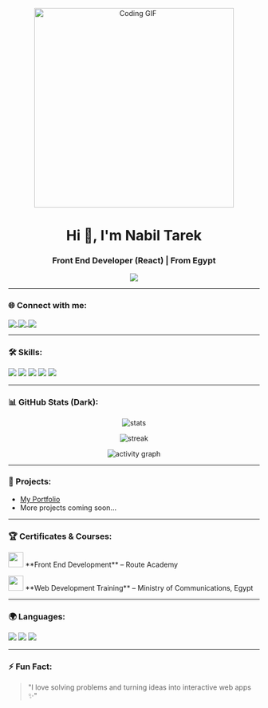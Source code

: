 <!-- GIF Animation -->
<p align="center">
  <img src="https://media.giphy.com/media/qgQUggAC3Pfv687qPC/giphy.gif" width="400" alt="Coding GIF"/>
</p>

<h1 align="center">Hi 👋, I'm Nabil Tarek</h1>
<h3 align="center">Front End Developer (React) | From Egypt</h3>

<!-- Typing Animation -->
<p align="center">
  <a href="https://github.com/DenverCoder1/readme-typing-svg">
    <img src="https://readme-typing-svg.herokuapp.com?size=24&duration=4000&color=36BCF7&center=true&vCenter=true&width=600&lines=Front+End+Developer;React+Lover;1+Year+Experience;Always+Learning+New+Things">
  </a>
</p>

---

### 🌐 Connect with me:
<p align="left">
  <a href="https://www.linkedin.com/in/nabil-tarek-488116249" target="blank">
    <img align="center" src="https://img.shields.io/badge/LinkedIn-0A66C2?style=for-the-badge&logo=linkedin&logoColor=white" />
  </a>
  <a href="https://github.com/nabil5-web" target="blank">
    <img align="center" src="https://img.shields.io/badge/GitHub-181717?style=for-the-badge&logo=github&logoColor=white" />
  </a>
  <a href="mailto:nabiltarek225@gmail.com" target="blank">
    <img align="center" src="https://img.shields.io/badge/Email-B23121?style=for-the-badge&logo=gmail&logoColor=white" />
  </a>
</p>

---

### 🛠️ Skills:
<p align="left">
  <img src="https://img.shields.io/badge/HTML5-000000?style=for-the-badge&logo=html5&logoColor=E34F26" />
  <img src="https://img.shields.io/badge/CSS3-000000?style=for-the-badge&logo=css3&logoColor=1572B6" />
  <img src="https://img.shields.io/badge/Bootstrap-000000?style=for-the-badge&logo=bootstrap&logoColor=7952B3" />
  <img src="https://img.shields.io/badge/JavaScript-000000?style=for-the-badge&logo=javascript&logoColor=F7DF1E" />
  <img src="https://img.shields.io/badge/React-000000?style=for-the-badge&logo=react&logoColor=61DAFB" />
</p>

---

### 📊 GitHub Stats (Dark):
<p align="center">
  <img src="https://github-readme-stats.vercel.app/api?username=nabil5-web&show_icons=true&theme=tokyonight&bg_color=000000&title_color=36BCF7&text_color=ffffff" alt="stats"/>
</p>

<p align="center">
  <img src="https://github-readme-streak-stats.herokuapp.com/?user=nabil5-web&theme=tokyonight&background=000000&ring=36BCF7&fire=36BCF7&currStreakLabel=ffffff" alt="streak"/>
</p>

<p align="center">
  <img src="https://github-readme-activity-graph.vercel.app/graph?username=nabil5-web&theme=react-dark&bg_color=000000&line=36BCF7&point=FFFFFF" alt="activity graph"/>
</p>

---

### 🚀 Projects:
- [My Portfolio]()  
- More projects coming soon...

---

### 🏆 Certificates & Courses:
<p>
  <img src="https://img.icons8.com/color/48/000000/certificate.png" width="30"/> 
  **Front End Development** – Route Academy  
</p>

<p>
  <img src="https://img.icons8.com/color/48/000000/certificate.png" width="30"/> 
  **Web Development Training** – Ministry of Communications, Egypt  
</p>

---

### 🌍 Languages:
<p>
  <img src="https://img.shields.io/badge/English-000000?style=for-the-badge&logo=google-translate&logoColor=36BCF7"/>  
  <img src="https://img.shields.io/badge/Arabic-000000?style=for-the-badge&logo=google-translate&logoColor=00FF88"/>  
  <img src="https://img.shields.io/badge/German-000000?style=for-the-badge&logo=google-translate&logoColor=FFCE00"/>  
</p>

---

### ⚡ Fun Fact:
> "I love solving problems and turning ideas into interactive web apps ✨"
